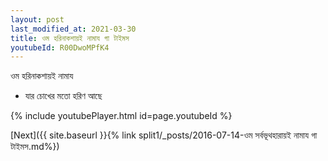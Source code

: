 ```yaml
---
layout: post
last_modified_at: 2021-03-30
title: ওম হরিনাকশায়ই নামায গা টাইমস
youtubeId: R00DwoMPfK4
---
```

 
 
 ওম হরিনাকশায়ই নামায  
 
 -  যার চোখের মতো হরিণ আছে 
 
  
 
  
 
 
 
 
 
 


{% include youtubePlayer.html id=page.youtubeId %}
 
[Next]({{ site.baseurl }}{% link  split1/_posts/2016-07-14-ওম সর্বভূথহারায়ই নামায গা টাইমস.md%})
 
